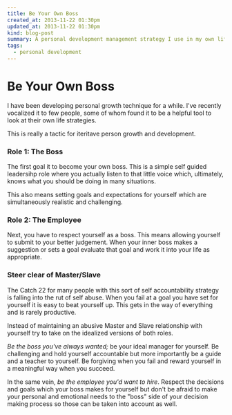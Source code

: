 ```yaml
---
title: Be Your Own Boss
created_at: 2013-11-22 01:30pm
updated_at: 2013-11-22 01:30pm
kind: blog-post
summary: A personal development management strategy I use in my own life. 
tags: 
  - personal development 
--- 
```


# Be Your Own Boss

I have been developing personal growth technique for a while. I've recently
vocalized it to few people, some of whom found it to be a helpful tool to look
at their own life strategies.

This is really a tactic for iteritave person growth and development. 

### Role 1: The Boss

The first goal it to become your own boss. This is a simple self guided
leadersihp role where you actually listen to that little voice which,
ultimately, knows what you should be doing in many situations. 

This also means setting goals and expectations for yourself which are
simultaneously realistic and challenging. 

### Role 2: The Employee

Next, you have to respect yourself as a boss. This means allowing yourself to
submit to your better judgement. When your inner boss makes a suggestion or
sets a goal evaluate that goal and work it into your life as appropriate. 

### Steer clear of Master/Slave

The Catch 22 for many people with this sort of self accountability strategy is
falling into the rut of self abuse. When you fail at a goal you have set for
yourself it is easy to beat yourself up. This gets in the way of everything and
is rarely productive.

Instead of maintaining an abusive Master and Slave relationship with yourself
try to take on the idealized versions of both roles. 

_Be the boss you've always wanted;_ be your ideal manager for yourself. Be
challenging and hold yourself accountable but more importantly be a guide and a
teacher to yourself. Be forgiving when you fail and reward yourself in a
meaningful way when you succeed.

In the same vein, _be the employee you'd want to hire_. Respect the decisions and
goals which your boss makes for yourself but don't be afraid to make your
personal and emotional needs to the "boss" side of your decision making process
so those can be taken into account as well.

